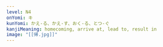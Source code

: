 ```yaml
---
level: N4
onYomi: キ
kunYomi: かえ-る、かえ-す、おく-る、とつ-ぐ
kanjiMeaning: homecoming, arrive at, lead to, result in
image: "[[帰.jpg]]"
---
```

